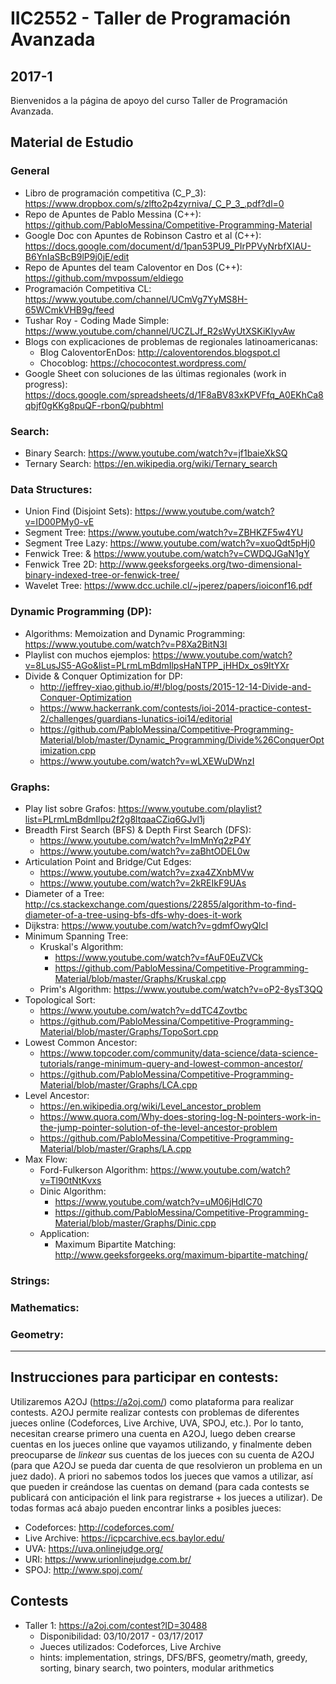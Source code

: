 
# IIC2552 - Taller de Programación Avanzada
## 2017-1
Bienvenidos a la página de apoyo del curso Taller de Programación Avanzada.

## Material de Estudio
### General
* Libro de programación competitiva (C_P_3): https://www.dropbox.com/s/zlfto2p4zyrniva/_C_P_3_.pdf?dl=0
* Repo de Apuntes de Pablo Messina (C++): https://github.com/PabloMessina/Competitive-Programming-Material
* Google Doc con Apuntes de Robinson Castro et al (C++): https://docs.google.com/document/d/1pan53PU9_PIrPPVyNrbfXIAU-B6YnIaSBcB9lP9j0jE/edit
* Repo de Apuntes del team Caloventor en Dos (C++): https://github.com/mvpossum/eldiego
* Programación Competitiva CL:  https://www.youtube.com/channel/UCmVg7YyMS8H-65WCmkVHB9g/feed
* Tushar Roy - Coding Made Simple: https://www.youtube.com/channel/UCZLJf_R2sWyUtXSKiKlyvAw
* Blogs con explicaciones de problemas de regionales latinoamericanas:
  * Blog CaloventorEnDos: http://caloventorendos.blogspot.cl
  * Chocoblog: https://chococontest.wordpress.com/
* Google Sheet con soluciones de las últimas regionales (work in progress): https://docs.google.com/spreadsheets/d/1F8aBV83xKPVFfq_A0EKhCa8qbjf0gKKg8puQF-rbonQ/pubhtml

### Search:
* Binary Search: https://www.youtube.com/watch?v=jf1baieXkSQ
* Ternary Search: https://en.wikipedia.org/wiki/Ternary_search

### Data Structures:
* Union Find (Disjoint Sets): https://www.youtube.com/watch?v=ID00PMy0-vE
* Segment Tree: https://www.youtube.com/watch?v=ZBHKZF5w4YU
* Segment Tree Lazy: https://www.youtube.com/watch?v=xuoQdt5pHj0
* Fenwick Tree:  & https://www.youtube.com/watch?v=CWDQJGaN1gY
* Fenwick Tree 2D: http://www.geeksforgeeks.org/two-dimensional-binary-indexed-tree-or-fenwick-tree/
* Wavelet Tree: https://www.dcc.uchile.cl/~jperez/papers/ioiconf16.pdf

### Dynamic Programming (DP):
* Algorithms: Memoization and Dynamic Programming: https://www.youtube.com/watch?v=P8Xa2BitN3I
* Playlist con muchos ejemplos: https://www.youtube.com/watch?v=8LusJS5-AGo&list=PLrmLmBdmIlpsHaNTPP_jHHDx_os9ItYXr
* Divide & Conquer Optimization for DP:
  * http://jeffrey-xiao.github.io/#!/blog/posts/2015-12-14-Divide-and-Conquer-Optimization
  * https://www.hackerrank.com/contests/ioi-2014-practice-contest-2/challenges/guardians-lunatics-ioi14/editorial
  * https://github.com/PabloMessina/Competitive-Programming-Material/blob/master/Dynamic_Programming/Divide%26ConquerOptimization.cpp  
  * https://www.youtube.com/watch?v=wLXEWuDWnzI
  
### Graphs:
* Play list sobre Grafos: https://www.youtube.com/playlist?list=PLrmLmBdmIlpu2f2g8ltqaaCZiq6GJvl1j
* Breadth First Search (BFS) & Depth First Search (DFS):
  * https://www.youtube.com/watch?v=ImMnYq2zP4Y
  * https://www.youtube.com/watch?v=zaBhtODEL0w
* Articulation Point and Bridge/Cut Edges: 
  * https://www.youtube.com/watch?v=zxa4ZXnbMVw
  * https://www.youtube.com/watch?v=2kREIkF9UAs
* Diameter of a Tree: http://cs.stackexchange.com/questions/22855/algorithm-to-find-diameter-of-a-tree-using-bfs-dfs-why-does-it-work
* Dijkstra: https://www.youtube.com/watch?v=gdmfOwyQlcI
* Minimum Spanning Tree:
  * Kruskal's Algorithm:
    * https://www.youtube.com/watch?v=fAuF0EuZVCk
    * https://github.com/PabloMessina/Competitive-Programming-Material/blob/master/Graphs/Kruskal.cpp
  * Prim's Algorithm: https://www.youtube.com/watch?v=oP2-8ysT3QQ
* Topological Sort:
  * https://www.youtube.com/watch?v=ddTC4Zovtbc
  * https://github.com/PabloMessina/Competitive-Programming-Material/blob/master/Graphs/TopoSort.cpp
* Lowest Common Ancestor:
  * https://www.topcoder.com/community/data-science/data-science-tutorials/range-minimum-query-and-lowest-common-ancestor/
  * https://github.com/PabloMessina/Competitive-Programming-Material/blob/master/Graphs/LCA.cpp
* Level Ancestor:
  * https://en.wikipedia.org/wiki/Level_ancestor_problem
  * https://www.quora.com/Why-does-storing-log-N-pointers-work-in-the-jump-pointer-solution-of-the-level-ancestor-problem
  * https://github.com/PabloMessina/Competitive-Programming-Material/blob/master/Graphs/LA.cpp
* Max Flow:
  * Ford-Fulkerson Algorithm: https://www.youtube.com/watch?v=Tl90tNtKvxs
  * Dinic Algorithm:
    * https://www.youtube.com/watch?v=uM06jHdIC70
    * https://github.com/PabloMessina/Competitive-Programming-Material/blob/master/Graphs/Dinic.cpp
  * Application:
    * Maximum Bipartite Matching: http://www.geeksforgeeks.org/maximum-bipartite-matching/

  
### Strings:

### Mathematics:

### Geometry:
_______________________________________________

## Instrucciones para participar en contests:
Utilizaremos A2OJ (https://a2oj.com/) como plataforma para realizar contests. A2OJ permite realizar contests con problemas de diferentes jueces online (Codeforces, Live Archive, UVA, SPOJ, etc.). Por lo tanto, necesitan crearse primero una cuenta en A2OJ, luego deben crearse cuentas en los jueces online que vayamos utilizando, y finalmente deben preocuparse de *linkear* sus cuentas de los jueces con su cuenta de A2OJ (para que A2OJ se pueda dar cuenta de que resolvieron un problema en un juez dado). A priori no sabemos todos los jueces que vamos a utilizar, así que pueden ir creándose las cuentas on demand (para cada contests se publicará con anticipación el link para registrarse + los jueces a utilizar). De todas formas acá abajo pueden encontrar links a posibles jueces:

* Codeforces: http://codeforces.com/
* Live Archive: https://icpcarchive.ecs.baylor.edu/
* UVA: https://uva.onlinejudge.org/
* URI: https://www.urionlinejudge.com.br/
* SPOJ: http://www.spoj.com/

## Contests
* Taller 1: https://a2oj.com/contest?ID=30488
  * Disponibilidad: 03/10/2017 - 03/17/2017 
  * Jueces utilizados: Codeforces, Live Archive
  * hints: implementation, strings, DFS/BFS, geometry/math, greedy, sorting, binary search, two pointers, modular arithmetics





 
